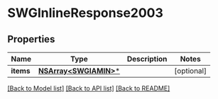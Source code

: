 # SWGInlineResponse2003

## Properties
Name | Type | Description | Notes
------------ | ------------- | ------------- | -------------
**items** | [**NSArray&lt;SWGIAMIN&gt;***](SWGIAMIN.md) |  | [optional] 

[[Back to Model list]](../README.md#documentation-for-models) [[Back to API list]](../README.md#documentation-for-api-endpoints) [[Back to README]](../README.md)


